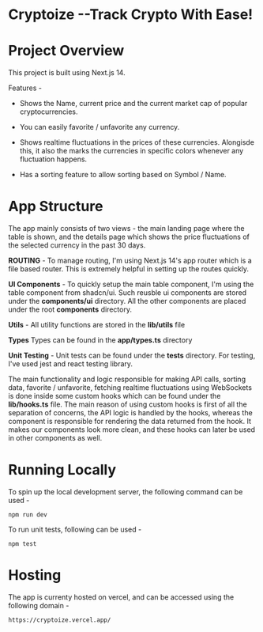 # **Cryptoize** --Track Crypto With Ease!

# **Project Overview**

This project is built using Next.js 14.

Features -

- Shows the Name, current price and the current market cap of popular cryptocurrencies.

- You can easily favorite / unfavorite any currency.

- Shows realtime fluctuations in the prices of these currencies. Alongisde this, it also the marks the currencies in specific colors whenever any fluctuation happens.

- Has a sorting feature to allow sorting based on Symbol / Name.

# App Structure

The app mainly consists of two views - the main landing page where the table is shown, and the details page which shows the price fluctuations of the selected currency in the past 30 days.

**ROUTING** - To manage routing, I'm using Next.js 14's app router which is a file based router. This is extremely helpful in setting up the routes quickly.

**UI Components** - To quickly setup the main table component, I'm using the table component from shadcn/ui. Such reusble ui components are stored under the **components/ui** directory. All the other components are placed under the root **components** directory.

**Utils** - All utility functions are stored in the **lib/utils** file

**Types** Types can be found in the **app/types.ts** directory

**Unit Testing** - Unit tests can be found under the ****tests**** directory. For testing, I've used jest and react testing library.

The main functionality and logic responsible for making API calls, sorting data, favorite / unfavorite, fetching realtime fluctuations using WebSockets is done inside some custom hooks which can be found under the **lib/hooks.ts** file. The main reason of using custom hooks is first of all the separation of concerns, the API logic is handled by the hooks, whereas the component is responsible for rendering the data returned from the hook. It makes our components look more clean, and these hooks can later be used in other components as well.

# **Running Locally**

To spin up the local development server, the following command can be used -

`npm run dev`

To run unit tests, following can be used -

`npm test`

# **Hosting**

The app is currenty hosted on vercel, and can be accessed using the following domain -

`https://cryptoize.vercel.app/`
